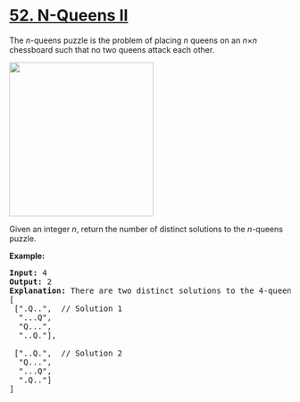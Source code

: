 <h1 class="title__20p2"><a href="https://leetcode-cn.com/problems/n-queens-ii/">52. N-Queens II</a></h1>

<div class="notranslate"><p>The <em>n</em>-queens puzzle is the problem of placing <em>n</em> queens on an <em>n</em>×<em>n</em> chessboard such that no two queens attack each other.</p>

<p><img style="width: 258px; height: 276px;" src="https://assets.leetcode.com/uploads/2018/10/12/8-queens.png"></p>

<p>Given an integer&nbsp;<em>n</em>, return the number of&nbsp;distinct solutions to the&nbsp;<em>n</em>-queens puzzle.</p>

<p><strong>Example:</strong></p>

<pre><strong>Input:</strong> 4
<strong>Output:</strong> 2
<strong>Explanation:</strong> There are two distinct solutions to the 4-queens puzzle as shown below.
[
&nbsp;[".Q..", &nbsp;// Solution 1
&nbsp; "...Q",
&nbsp; "Q...",
&nbsp; "..Q."],

&nbsp;["..Q.", &nbsp;// Solution 2
&nbsp; "Q...",
&nbsp; "...Q",
&nbsp; ".Q.."]
]
</pre>
</div>
